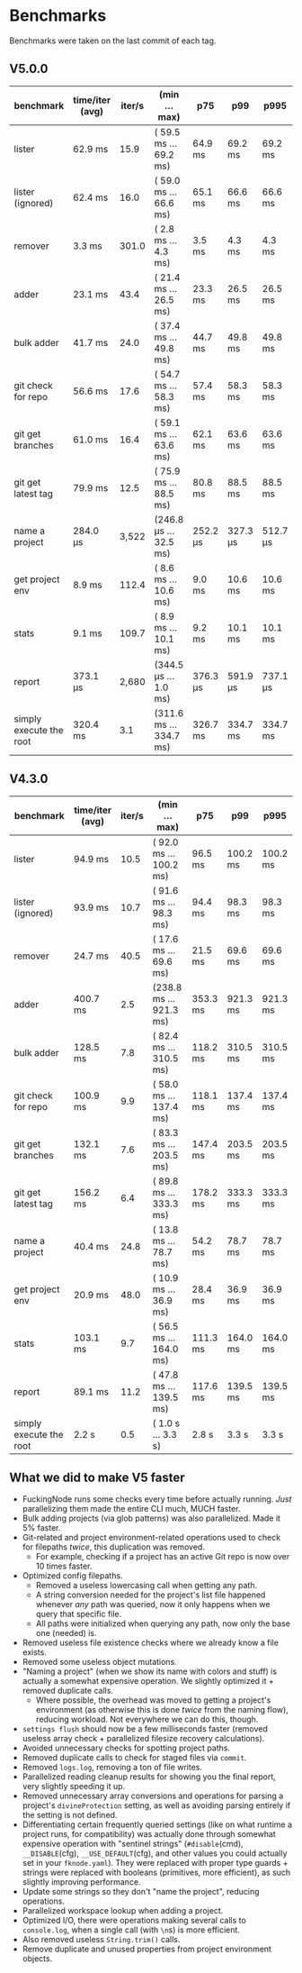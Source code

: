 # Benchmarks

Benchmarks were taken on the last commit of each tag.

## V5.0.0

| benchmark               | time/iter (avg) | iter/s | (min … max)           | p75      | p99      | p995     |
| ----------------------- | --------------- | ------ | --------------------- | -------- | -------- | -------- |
| lister                  | 62.9 ms         | 15.9   | ( 59.5 ms … 69.2 ms)  | 64.9 ms  | 69.2 ms  | 69.2 ms  |
| lister (ignored)        | 62.4 ms         | 16.0   | ( 59.0 ms … 66.6 ms)  | 65.1 ms  | 66.6 ms  | 66.6 ms  |
| remover                 | 3.3 ms          | 301.0  | ( 2.8 ms … 4.3 ms)    | 3.5 ms   | 4.3 ms   | 4.3 ms   |
| adder                   | 23.1 ms         | 43.4   | ( 21.4 ms … 26.5 ms)  | 23.3 ms  | 26.5 ms  | 26.5 ms  |
| bulk adder              | 41.7 ms         | 24.0   | ( 37.4 ms … 49.8 ms)  | 44.7 ms  | 49.8 ms  | 49.8 ms  |
| git check for repo      | 56.6 ms         | 17.6   | ( 54.7 ms … 58.3 ms)  | 57.4 ms  | 58.3 ms  | 58.3 ms  |
| git get branches        | 61.0 ms         | 16.4   | ( 59.1 ms … 63.6 ms)  | 62.1 ms  | 63.6 ms  | 63.6 ms  |
| git get latest tag      | 79.9 ms         | 12.5   | ( 75.9 ms … 88.5 ms)  | 80.8 ms  | 88.5 ms  | 88.5 ms  |
| name a project          | 284.0 µs        | 3,522  | (246.8 µs … 32.5 ms)  | 252.2 µs | 327.3 µs | 512.7 µs |
| get project env         | 8.9 ms          | 112.4  | ( 8.6 ms … 10.6 ms)   | 9.0 ms   | 10.6 ms  | 10.6 ms  |
| stats                   | 9.1 ms          | 109.7  | ( 8.9 ms … 10.1 ms)   | 9.2 ms   | 10.1 ms  | 10.1 ms  |
| report                  | 373.1 µs        | 2,680  | (344.5 µs … 1.0 ms)   | 376.3 µs | 591.9 µs | 737.1 µs |
| simply execute the root | 320.4 ms        | 3.1    | (311.6 ms … 334.7 ms) | 326.7 ms | 334.7 ms | 334.7 ms |

## V4.3.0

| benchmark               | time/iter (avg) | iter/s | (min … max)           | p75      | p99      | p995     |
| ----------------------- | --------------- | ------ | --------------------- | -------- | -------- | -------- |
| lister                  | 94.9 ms         | 10.5   | ( 92.0 ms … 100.2 ms) | 96.5 ms  | 100.2 ms | 100.2 ms |
| lister (ignored)        | 93.9 ms         | 10.7   | ( 91.6 ms … 98.3 ms)  | 94.4 ms  | 98.3 ms  | 98.3 ms  |
| remover                 | 24.7 ms         | 40.5   | ( 17.6 ms … 69.6 ms)  | 21.5 ms  | 69.6 ms  | 69.6 ms  |
| adder                   | 400.7 ms        | 2.5    | (238.8 ms … 921.3 ms) | 353.3 ms | 921.3 ms | 921.3 ms |
| bulk adder              | 128.5 ms        | 7.8    | ( 82.4 ms … 310.5 ms) | 118.2 ms | 310.5 ms | 310.5 ms |
| git check for repo      | 100.9 ms        | 9.9    | ( 58.0 ms … 137.4 ms) | 118.1 ms | 137.4 ms | 137.4 ms |
| git get branches        | 132.1 ms        | 7.6    | ( 83.3 ms … 203.5 ms) | 147.4 ms | 203.5 ms | 203.5 ms |
| git get latest tag      | 156.2 ms        | 6.4    | ( 89.8 ms … 333.3 ms) | 178.2 ms | 333.3 ms | 333.3 ms |
| name a project          | 40.4 ms         | 24.8   | ( 13.8 ms … 78.7 ms)  | 54.2 ms  | 78.7 ms  | 78.7 ms  |
| get project env         | 20.9 ms         | 48.0   | ( 10.9 ms … 36.9 ms)  | 28.4 ms  | 36.9 ms  | 36.9 ms  |
| stats                   | 103.1 ms        | 9.7    | ( 56.5 ms … 164.0 ms) | 111.3 ms | 164.0 ms | 164.0 ms |
| report                  | 89.1 ms         | 11.2   | ( 47.8 ms … 139.5 ms) | 117.6 ms | 139.5 ms | 139.5 ms |
| simply execute the root | 2.2 s           | 0.5    | ( 1.0 s … 3.3 s)      | 2.8 s    | 3.3 s    | 3.3 s    |

## What we did to make V5 faster

- FuckingNode runs some checks every time before actually running. _Just_ parallelizing them made the entire CLI much, MUCH faster.
- Bulk adding projects (via glob patterns) was also parallelized. Made it 5% faster.
- Git-related and project environment-related operations used to check for filepaths _twice_, this duplication was removed.
  - For example, checking if a project has an active Git repo is now over 10 times faster.
- Optimized config filepaths.
  - Removed a useless lowercasing call when getting any path.
  - A string conversion needed for the project's list file happened whenever _any_ path was queried, now it only happens when we query that specific file.
  - All paths were initialized when querying any path, now only the base one (needed) is.
- Removed useless file existence checks where we already know a file exists.
- Removed some useless object mutations.
- "Naming a project" (when we show its name with colors and stuff) is actually a somewhat expensive operation. We slightly optimized it + removed duplicate calls.
  - Where possible, the overhead was moved to getting a project's environment (as otherwise this is done _twice_ from the naming flow), reducing workload. Not everywhere we can do this, though.
- `settings flush` should now be a few milliseconds faster (removed useless array check + parallelized filesize recovery calculations).
- Avoided unnecessary checks for spotting project paths.
- Removed duplicate calls to check for staged files via `commit`.
- Removed `logs.log`, removing a ton of file writes.
- Parallelized reading cleanup results for showing you the final report, very slightly speeding it up.
- Removed unnecessary array conversions and operations for parsing a project's `divineProtection` setting, as well as avoiding parsing entirely if the setting is not defined.
- Differentiating certain frequently queried settings (like on what runtime a project runs, for compatibility) was actually done through somewhat expensive operation with "sentinel strings" (`#disable`(cmd), `__DISABLE`(cfg), `__USE_DEFAULT`(cfg), and other values you could actually set in your `fknode.yaml`). They were replaced with proper type guards + strings were replaced with booleans (primitives, more efficient), as such slightly improving performance.
- Update some strings so they don't "name the project", reducing operations.
- Parallelized workspace lookup when adding a project.
- Optimized I/O, there were operations making several calls to `console.log`, when a single call (with `\n`s) is more efficient.
- Also removed useless `String.trim()` calls.
- Remove duplicate and unused properties from project environment objects.

